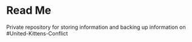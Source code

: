 # Read Me
Private repository for storing information and backing up information on #United-Kittens-Conflict
